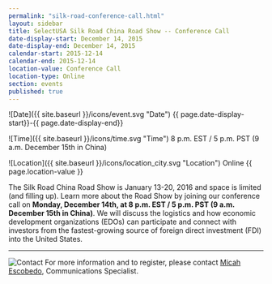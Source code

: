 ```yaml
---
permalink: "silk-road-conference-call.html"
layout: sidebar
title: SelectUSA Silk Road China Road Show -- Conference Call
date-display-start: December 14, 2015
date-display-end: December 14, 2015
calendar-start: 2015-12-14
calendar-end: 2015-12-14
location-value: Conference Call
location-type: Online
section: events
published: true
---
```



![Date]({{ site.baseurl }}/icons/event.svg "Date") {{ page.date-display-start}}-{{ page.date-display-end}}

![Time]({{ site.baseurl }}/icons/time.svg "Time") 8 p.m. EST / 5 p.m. PST (9 a.m. December 15th in China)

![Location]({{ site.baseurl }}/icons/location_city.svg "Location") Online {{ page.location-value }}


The Silk Road China Road Show is January 13-20, 2016 and space is limited (and filling up). Learn more about the Road Show by joining our conference call on **Monday, December 14th, at 8 p.m. EST / 5 p.m. PST (9 a.m. December 15th in China)**. We will discuss the logistics and how economic development organizations (EDOs) can participate and connect with investors from the fastest-growing source of foreign direct investment (FDI) into the United States.

---

![Contact](https://google.github.io/material-design-icons/action/svg/design/ic_question_answer_24px.svg "Contact") For more information and to register, please contact [Micah Escobedo](Micah.Escobedo@trade.gov), Communications Specialist.

